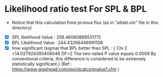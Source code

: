 # Likelihood ratio test For SPL & BPL
* Notice that this calculation from prvious flux (as in "alldat.olo" file in this directory)
* [x] SPL likelihood Value : 258.46060888531713
* [x] BPL Likelihood Value : 244.43268448991108
* [x] how significant (sigma) that BPL better than SPL : { Chi 2 =14.027924395406046 DF=2 The two-tailed P value equals 0.0009 By conventional criteria, this difference is considered to be extremely statistically significant.} (Ref : https://www.graphpad.com/quickcalcs/pvalue1.cfm )